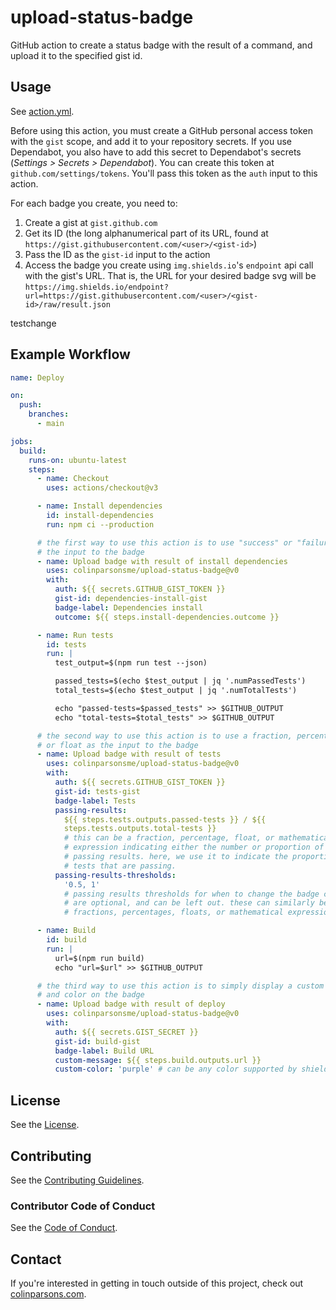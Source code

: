 # upload-status-badge

GitHub action to create a status badge with the result of a command, and upload
it to the specified gist id.

## Usage

See [action.yml](action.yml).

Before using this action, you must create a GitHub personal access token with
the `gist` scope, and add it to your repository secrets. If you use Dependabot,
you also have to add this secret to Dependabot's secrets (_Settings > Secrets >
Dependabot_). You can create this token at `github.com/settings/tokens`. You'll
pass this token as the `auth` input to this action.

For each badge you create, you need to:

1. Create a gist at `gist.github.com`
2. Get its ID (the long alphanumerical part of its URL, found at
   `https://gist.githubusercontent.com/<user>/<gist-id>`)
3. Pass the ID as the `gist-id` input to the action
4. Access the badge you create using `img.shields.io`'s `endpoint` api call with
   the gist's URL. That is, the URL for your desired badge svg will be
   `https://img.shields.io/endpoint?url=https://gist.githubusercontent.com/<user>/<gist-id>/raw/result.json`

testchange

## Example Workflow

```yaml
name: Deploy

on:
  push:
    branches:
      - main

jobs:
  build:
    runs-on: ubuntu-latest
    steps:
      - name: Checkout
        uses: actions/checkout@v3

      - name: Install dependencies
        id: install-dependencies
        run: npm ci --production

      # the first way to use this action is to use "success" or "failure" as
      # the input to the badge
      - name: Upload badge with result of install dependencies
        uses: colinparsonsme/upload-status-badge@v0
        with:
          auth: ${{ secrets.GITHUB_GIST_TOKEN }}
          gist-id: dependencies-install-gist
          badge-label: Dependencies install
          outcome: ${{ steps.install-dependencies.outcome }}

      - name: Run tests
        id: tests
        run: |
          test_output=$(npm run test --json)

          passed_tests=$(echo $test_output | jq '.numPassedTests')
          total_tests=$(echo $test_output | jq '.numTotalTests')

          echo "passed-tests=$passed_tests" >> $GITHUB_OUTPUT
          echo "total-tests=$total_tests" >> $GITHUB_OUTPUT

      # the second way to use this action is to use a fraction, percentage,
      # or float as the input to the badge
      - name: Upload badge with result of tests
        uses: colinparsonsme/upload-status-badge@v0
        with:
          auth: ${{ secrets.GITHUB_GIST_TOKEN }}
          gist-id: tests-gist
          badge-label: Tests
          passing-results:
            ${{ steps.tests.outputs.passed-tests }} / ${{
            steps.tests.outputs.total-tests }}
            # this can be a fraction, percentage, float, or mathematical
            # expression indicating either the number or proportion of
            # passing results. here, we use it to indicate the proportion of
            # tests that are passing.
          passing-results-thresholds:
            '0.5, 1'
            # passing results thresholds for when to change the badge color
            # are optional, and can be left out. these can similarly be
            # fractions, percentages, floats, or mathematical expressions.

      - name: Build
        id: build
        run: |
          url=$(npm run build)
          echo "url=$url" >> $GITHUB_OUTPUT

      # the third way to use this action is to simply display a custom message
      # and color on the badge
      - name: Upload badge with result of deploy
        uses: colinparsonsme/upload-status-badge@v0
        with:
          auth: ${{ secrets.GIST_SECRET }}
          gist-id: build-gist
          badge-label: Build URL
          custom-message: ${{ steps.build.outputs.url }}
          custom-color: 'purple' # can be any color supported by shields.io
```

## License

See the [License](LICENSE).

## Contributing

See the [Contributing Guidelines](CONTRIBUTING.md).

### Contributor Code of Conduct

See the [Code of Conduct](CODE-OF-CONDUCT.md).

## Contact

If you're interested in getting in touch outside of this project, check out
[colinparsons.com](https://colinparsons.com).
